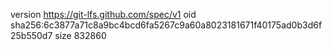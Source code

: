 version https://git-lfs.github.com/spec/v1
oid sha256:6c3877a71c8a9bc4bcd6fa5267c9a60a8023181671f40175ad0b3d6f25b550d7
size 832860
